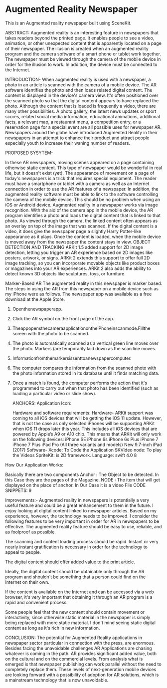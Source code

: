 # Augmented Reality Newspaper
This is an Augmented reality newspaper built using SceneKit.

ABSTRACT:
Augmented reality is an interesting feature in newspapers that takes readers beyond the printed page. It enables people to see a video, animation, or other unexpected content that is apparently located on a page of their newspaper. The illusion is created when an augmented reality program and the camera software of a smart phone or tablet work together. The newspaper must be viewed through the camera of the mobile device in order for the illusion to work. In addition, the device must be connected to the Internet.

INTRODUCTION-
When augmented reality is used with a newspaper, a photo in an article is scanned with the camera of a mobile device. The AR software identifies the photo and then loads related digital content. The content is displayed in the device's camera view. It's often positioned over the scanned photo so that the digital content appears to have replaced the photo.
Although the content that is loaded is frequently a video, there are many other possibilities. A photo gallery, the latest news updates or sport scores, related social media information, educational animations, additional facts, a relevant map, a restaurant menu, a competition entry, or a reservation page for a special event are all possible uses for newspaper AR.
Newspapers around the globe have introduced Augmented Reality in their
newspapers in an attempt to enhance their product and attract people
especially youth to increase their waning number of readers.

 PROPOSED SYSYTEM-
      
In these AR newspapers, moving scenes appeared on a page containing otherwise static content. This type of newspaper would be wonderful in real life, but it doesn't exist (yet). The appearance of movement on a page of today's newspapers is a trick that requires special equipment.
The reader must have a smartphone or tablet with a camera as well as an Internet connection in order to use the AR features of a newspaper. In addition, the augmented reality software must be able to link to the software controlling the camera of the mobile device. This should be no problem when using an iOS or Android device.
Augmented reality in a newspaper works via image recognition. With the aid of the camera app in the mobile device, the AR program identifies a photo and loads the digital content that is linked to that photo. As viewed through the camera, the linked content often appears as an overlay on top of the image that was scanned. If the digital content is a video, it does give the newspaper page a slightly Harry Potter-like appearance as it plays. Once the content is loaded, when the mobile device is moved away from the newspaper the content stays in view.
OBJECT DETECTION AND TRACKING
ARKit 1.5 added support for 2D image detection, letting you trigger an AR experience based on 2D images like posters, artwork, or signs. ARKit 2 extends this support to offer full 2D image tracking, so you can incorporate movable objects like product boxes or magazines into your AR experiences. ARKit 2 also adds the ability to detect known 3D objects like sculptures, toys, or furniture.

   
 Marker-Based AR
The augmented reality in this newspaper is marker based. The steps in using the AR from this newspaper on a mobile device such as my iPhone were as follows. The newspaper app was available as a free download at the Apple Store.
1. Openthenewspaperapp.
2. Click the AR symbol on the front page of the app.
3. TheappopensthecameraapplicationontheiPhoneinscanmode.Fillthe screen with the photo to be scanned.
4. The photo is automatically scanned as a vertical green line moves over the photo. Markers (are temporarily laid down as the scan line moves.
5. Informationfromthemarkersissenttoanewspapercomputer.
6. The computer compares the information from the scanned photo with the photo information stored in its database until it finds matching data.
7. Once a match is found, the computer performs the action that it's programmed to carry out when that photo has been identified (such as loading a particular video or slide show).

   
     ANCHORS:
 Application Icon:
 
   
      Hardware and software requirements: Hardware-
ARKit support was coming to all iOS devices that will be getting the iOS 11 update. However, that is not the case as only selected iPhones will be supporting ARKit when iOS 11 drops later this year. This includes all iOS devices that are powered by Apple’s A9 or A10 chip. This means that ARKit will only work on the following devices:
iPhone SE
iPhone 6s
iPhone 6s Plus
iPhone 7
iPhone 7 Plus
iPad Pro (All three variants and models)
New 9.7-inch iPad (2017)
Software-
Xcode: To Code the Application SKVideo node: To play the Videos SpriteKit: is 2D framework. Language: swift 4.0
 8
   
How Our Application Works:

Basically there are two components
Anchor : The Object to be detected. In this Case they are the pages of the Magazine.
NODE : The item that will get displayed on the place of anchor.
In Our Case it is a video File
CODE SNIPPETS:
 9
   
 Improvements:-
Augmented reality in newspapers is potentially a very useful feature and could be a great enhancement to them in the future. I enjoy looking at digital content linked to newspaper articles. Based on my experience, however, the technology needs to be improved. I consider the following features to be very important in order for AR in newspapers to be effective.
 The augmented reality feature should be easy to use, reliable, and as foolproof as possible. 
 
 The scanning and content loading process should be rapid. Instant or very nearly instant gratification is necessary in order for the technology to appeal to people.

The digital content should offer added value to the print article.

Ideally, the digital content should be obtainable only through the AR program and shouldn't be something that a person could find on the Internet on their own.

If the content is available on the Internet and can be accessed via a web browser, it's very important that obtaining it through an AR program is a rapid and convenient process.

Some people feel that the new content should contain movement or interactivity, since otherwise static material in the newspaper is simply being replaced with more static material. I don't mind seeing static digital content as long as it's rich in new information.

   
  
 CONCLUSION:
 The potential for Augmented Reality applications in newspaper sector particular in connection with the press, are enormous. Besides facing the unavoidable challenges AR Applications are chasing whatever is coming in the path. AR provides significant added value, both on the cultural and on the commercial levels. From analysis what is emerged is that newspaper publishing
 can work parallel without the need to completely replace them.
These levels of next-generation mobile devices are looking forward with a possibility of adoption for AR solutions, which is a mainstream technology that is now unavoidable.

   
 
